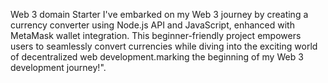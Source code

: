 Web 3 domain Starter
I've embarked on my Web 3 journey by creating a currency converter using Node.js API and JavaScript, enhanced with MetaMask wallet integration. This beginner-friendly project empowers users to seamlessly convert currencies while diving into the exciting world of decentralized web development.marking the beginning of my Web 3 development journey!".
